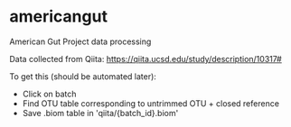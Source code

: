 # americangut
American Gut Project data processing

Data collected from Qiita:
https://qiita.ucsd.edu/study/description/10317#

To get this (should be automated later):
* Click on batch
* Find OTU table corresponding to untrimmed OTU + closed reference
* Save .biom table in 'qiita/{batch_id}.biom'
